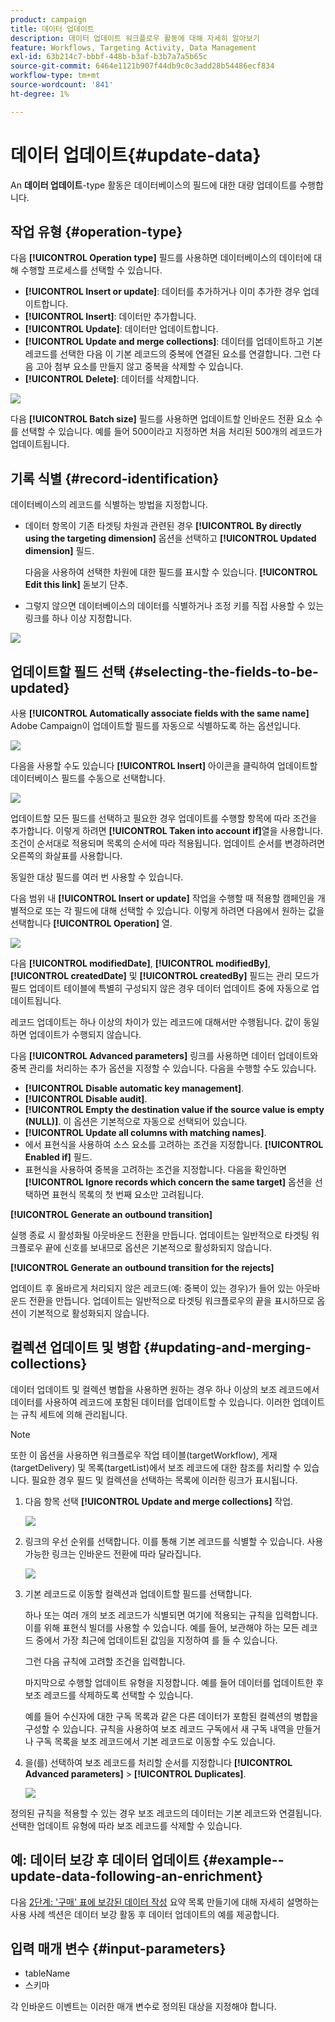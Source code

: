 ```yaml
---
product: campaign
title: 데이터 업데이트
description: 데이터 업데이트 워크플로우 활동에 대해 자세히 알아보기
feature: Workflows, Targeting Activity, Data Management
exl-id: 63b214c7-bbbf-448b-b3af-b3b7a7a5b65c
source-git-commit: 6464e1121b907f44db9c0c3add28b54486ecf834
workflow-type: tm+mt
source-wordcount: '841'
ht-degree: 1%

---
```


# 데이터 업데이트{#update-data}



An **데이터 업데이트**-type 활동은 데이터베이스의 필드에 대한 대량 업데이트를 수행합니다.

## 작업 유형 {#operation-type}

다음 **[!UICONTROL Operation type]** 필드를 사용하면 데이터베이스의 데이터에 대해 수행할 프로세스를 선택할 수 있습니다.

* **[!UICONTROL Insert or update]**: 데이터를 추가하거나 이미 추가한 경우 업데이트합니다.
* **[!UICONTROL Insert]**: 데이터만 추가합니다.
* **[!UICONTROL Update]**: 데이터만 업데이트합니다.
* **[!UICONTROL Update and merge collections]**: 데이터를 업데이트하고 기본 레코드를 선택한 다음 이 기본 레코드의 중복에 연결된 요소를 연결합니다. 그런 다음 고아 첨부 요소를 만들지 않고 중복을 삭제할 수 있습니다.
* **[!UICONTROL Delete]**: 데이터를 삭제합니다.

![](assets/s_advuser_update_data_1.png)

다음 **[!UICONTROL Batch size]** 필드를 사용하면 업데이트할 인바운드 전환 요소 수를 선택할 수 있습니다. 예를 들어 500이라고 지정하면 처음 처리된 500개의 레코드가 업데이트됩니다.

## 기록 식별 {#record-identification}

데이터베이스의 레코드를 식별하는 방법을 지정합니다.

* 데이터 항목이 기존 타겟팅 차원과 관련된 경우 **[!UICONTROL By directly using the targeting dimension]** 옵션을 선택하고 **[!UICONTROL Updated dimension]** 필드.

   다음을 사용하여 선택한 차원에 대한 필드를 표시할 수 있습니다. **[!UICONTROL Edit this link]** 돋보기 단추.

* 그렇지 않으면 데이터베이스의 데이터를 식별하거나 조정 키를 직접 사용할 수 있는 링크를 하나 이상 지정합니다.

![](assets/s_advuser_update_data_2.png)

## 업데이트할 필드 선택 {#selecting-the-fields-to-be-updated}

사용 **[!UICONTROL Automatically associate fields with the same name]** Adobe Campaign이 업데이트할 필드를 자동으로 식별하도록 하는 옵션입니다.

![](assets/s_advuser_update_data_3b.png)

다음을 사용할 수도 있습니다 **[!UICONTROL Insert]** 아이콘을 클릭하여 업데이트할 데이터베이스 필드를 수동으로 선택합니다.

![](assets/s_advuser_update_data_3.png)

업데이트할 모든 필드를 선택하고 필요한 경우 업데이트를 수행할 항목에 따라 조건을 추가합니다. 이렇게 하려면 **[!UICONTROL Taken into account if]**&#x200B;열을 사용합니다. 조건이 순서대로 적용되며 목록의 순서에 따라 적용됩니다. 업데이트 순서를 변경하려면 오른쪽의 화살표를 사용합니다.

동일한 대상 필드를 여러 번 사용할 수 있습니다.

다음 범위 내 **[!UICONTROL Insert or update]** 작업을 수행할 때 적용할 캠페인을 개별적으로 또는 각 필드에 대해 선택할 수 있습니다. 이렇게 하려면 다음에서 원하는 값을 선택합니다 **[!UICONTROL Operation]** 열.

![](assets/s_advuser_update_data_5.png)

다음 **[!UICONTROL modifiedDate]**, **[!UICONTROL modifiedBy]**, **[!UICONTROL createdDate]** 및 **[!UICONTROL createdBy]** 필드는 관리 모드가 필드 업데이트 테이블에 특별히 구성되지 않은 경우 데이터 업데이트 중에 자동으로 업데이트됩니다.

레코드 업데이트는 하나 이상의 차이가 있는 레코드에 대해서만 수행됩니다. 값이 동일하면 업데이트가 수행되지 않습니다.

다음 **[!UICONTROL Advanced parameters]** 링크를 사용하면 데이터 업데이트와 중복 관리를 처리하는 추가 옵션을 지정할 수 있습니다. 다음을 수행할 수도 있습니다.

* **[!UICONTROL Disable automatic key management]**.
* **[!UICONTROL Disable audit]**.
* **[!UICONTROL Empty the destination value if the source value is empty (NULL)]**. 이 옵션은 기본적으로 자동으로 선택되어 있습니다.
* **[!UICONTROL Update all columns with matching names]**.
* 에서 표현식을 사용하여 소스 요소를 고려하는 조건을 지정합니다. **[!UICONTROL Enabled if]** 필드.
* 표현식을 사용하여 중복을 고려하는 조건을 지정합니다. 다음을 확인하면 **[!UICONTROL Ignore records which concern the same target]** 옵션을 선택하면 표현식 목록의 첫 번째 요소만 고려됩니다.

**[!UICONTROL Generate an outbound transition]**

실행 종료 시 활성화될 아웃바운드 전환을 만듭니다. 업데이트는 일반적으로 타겟팅 워크플로우 끝에 신호를 보내므로 옵션은 기본적으로 활성화되지 않습니다.

**[!UICONTROL Generate an outbound transition for the rejects]**

업데이트 후 올바르게 처리되지 않은 레코드(예: 중복이 있는 경우)가 들어 있는 아웃바운드 전환을 만듭니다. 업데이트는 일반적으로 타겟팅 워크플로우의 끝을 표시하므로 옵션이 기본적으로 활성화되지 않습니다.

## 컬렉션 업데이트 및 병합 {#updating-and-merging-collections}

데이터 업데이트 및 컬렉션 병합을 사용하면 원하는 경우 하나 이상의 보조 레코드에서 데이터를 사용하여 레코드에 포함된 데이터를 업데이트할 수 있습니다. 이러한 업데이트는 규칙 세트에 의해 관리됩니다.

>[!NOTE]
>
>또한 이 옵션을 사용하면 워크플로우 작업 테이블(targetWorkflow), 게재(targetDelivery) 및 목록(targetList)에서 보조 레코드에 대한 참조를 처리할 수 있습니다. 필요한 경우 필드 및 컬렉션을 선택하는 목록에 이러한 링크가 표시됩니다.

1. 다음 항목 선택 **[!UICONTROL Update and merge collections]** 작업.

   ![](assets/update_and_merge_collections1.png)

1. 링크의 우선 순위를 선택합니다. 이를 통해 기본 레코드를 식별할 수 있습니다. 사용 가능한 링크는 인바운드 전환에 따라 달라집니다.

   ![](assets/update_and_merge_collections2.png)

1. 기본 레코드로 이동할 컬렉션과 업데이트할 필드를 선택합니다.

   하나 또는 여러 개의 보조 레코드가 식별되면 여기에 적용되는 규칙을 입력합니다. 이를 위해 표현식 빌더를 사용할 수 있습니다. 예를 들어, 보관해야 하는 모든 레코드 중에서 가장 최근에 업데이트된 값임을 지정하여 를 들 수 있습니다.

   그런 다음 규칙에 고려할 조건을 입력합니다.

   마지막으로 수행할 업데이트 유형을 지정합니다. 예를 들어 데이터를 업데이트한 후 보조 레코드를 삭제하도록 선택할 수 있습니다.

   예를 들어 수신자에 대한 구독 목록과 같은 다른 데이터가 포함된 컬렉션의 병합을 구성할 수 있습니다. 규칙을 사용하여 보조 레코드 구독에서 새 구독 내역을 만들거나 구독 목록을 보조 레코드에서 기본 레코드로 이동할 수도 있습니다.

1. 을(를) 선택하여 보조 레코드를 처리할 순서를 지정합니다 **[!UICONTROL Advanced parameters]** > **[!UICONTROL Duplicates]**.

   ![](assets/update_and_merge_collections3.png)

정의된 규칙을 적용할 수 있는 경우 보조 레코드의 데이터는 기본 레코드와 연결됩니다. 선택한 업데이트 유형에 따라 보조 레코드를 삭제할 수 있습니다.

## 예: 데이터 보강 후 데이터 업데이트 {#example--update-data-following-an-enrichment}

다음 [2단계: &#39;구매&#39; 표에 보강된 데이터 작성](create-a-summary-list.md#step-2--writing-enriched-data-to-the--purchases--table) 요약 목록 만들기에 대해 자세히 설명하는 사용 사례 섹션은 데이터 보강 활동 후 데이터 업데이트의 예를 제공합니다.

## 입력 매개 변수 {#input-parameters}

* tableName
* 스키마

각 인바운드 이벤트는 이러한 매개 변수로 정의된 대상을 지정해야 합니다.
